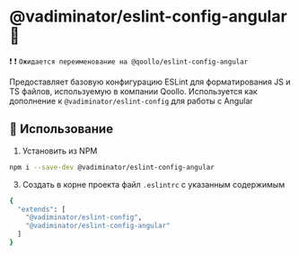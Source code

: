 # @vadiminator/eslint-config-angular :whale:
:heavy_exclamation_mark: :heavy_exclamation_mark: ```Ожидается переименование на @qoollo/eslint-config-angular```

Предоставляет базовую конфигурацию ESLint для форматирования JS и TS файлов, используемую в компании Qoollo.
Используется как дополнение к `@vadiminator/eslint-config` для работы с Angular

## :dart: Использование

1) Установить из NPM

```bash
npm i --save-dev @vadiminator/eslint-config-angular
```

3) Создать в корне проекта файл `.eslintrc` с указанным содержимым
```bash
{
  "extends": [
    "@vadiminator/eslint-config",
    "@vadiminator/eslint-config-angular"
  ]
}
```

